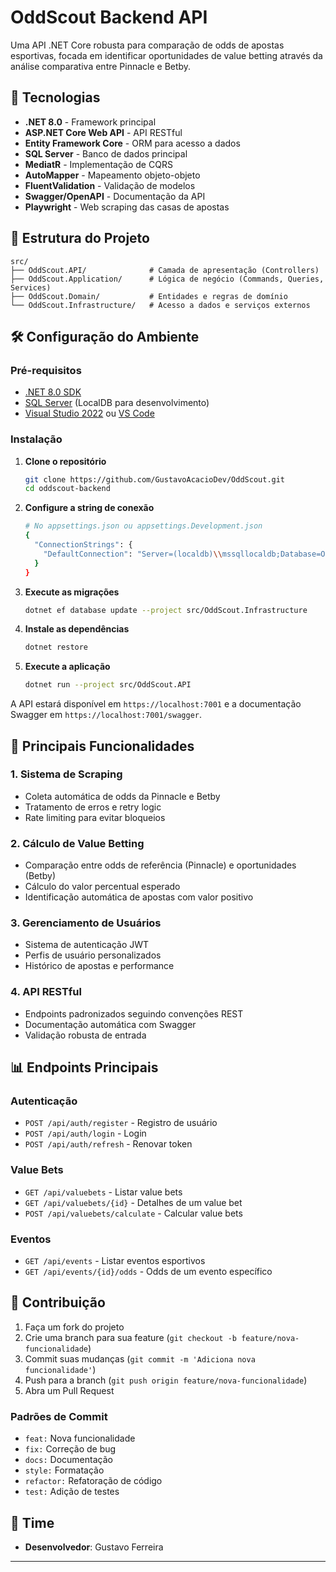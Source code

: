# OddScout Backend API

Uma API .NET Core robusta para comparação de odds de apostas esportivas, focada em identificar oportunidades de value betting através da análise comparativa entre Pinnacle e Betby.

## 🚀 Tecnologias

- **.NET 8.0** - Framework principal
- **ASP.NET Core Web API** - API RESTful
- **Entity Framework Core** - ORM para acesso a dados
- **SQL Server** - Banco de dados principal
- **MediatR** - Implementação de CQRS
- **AutoMapper** - Mapeamento objeto-objeto
- **FluentValidation** - Validação de modelos
- **Swagger/OpenAPI** - Documentação da API
- **Playwright** - Web scraping das casas de apostas

## 📁 Estrutura do Projeto

```
src/
├── OddScout.API/              # Camada de apresentação (Controllers)
├── OddScout.Application/      # Lógica de negócio (Commands, Queries, Services)
├── OddScout.Domain/           # Entidades e regras de domínio
└── OddScout.Infrastructure/   # Acesso a dados e serviços externos
```

## 🛠️ Configuração do Ambiente

### Pré-requisitos

- [.NET 8.0 SDK](https://dotnet.microsoft.com/download/dotnet/8.0)
- [SQL Server](https://www.microsoft.com/sql-server) (LocalDB para desenvolvimento)
- [Visual Studio 2022](https://visualstudio.microsoft.com/) ou [VS Code](https://code.visualstudio.com/)

### Instalação

1. **Clone o repositório**
   ```bash
   git clone https://github.com/GustavoAcacioDev/OddScout.git
   cd oddscout-backend
   ```

2. **Configure a string de conexão**
   ```bash
   # No appsettings.json ou appsettings.Development.json
   {
     "ConnectionStrings": {
       "DefaultConnection": "Server=(localdb)\\mssqllocaldb;Database=OddScoutDb;Trusted_Connection=true;"
     }
   }
   ```

3. **Execute as migrações**
   ```bash
   dotnet ef database update --project src/OddScout.Infrastructure
   ```

4. **Instale as dependências**
   ```bash
   dotnet restore
   ```

5. **Execute a aplicação**
   ```bash
   dotnet run --project src/OddScout.API
   ```

A API estará disponível em `https://localhost:7001` e a documentação Swagger em `https://localhost:7001/swagger`.

## 🔧 Principais Funcionalidades

### 1. Sistema de Scraping
- Coleta automática de odds da Pinnacle e Betby
- Tratamento de erros e retry logic
- Rate limiting para evitar bloqueios

### 2. Cálculo de Value Betting
- Comparação entre odds de referência (Pinnacle) e oportunidades (Betby)
- Cálculo do valor percentual esperado
- Identificação automática de apostas com valor positivo

### 3. Gerenciamento de Usuários
- Sistema de autenticação JWT
- Perfis de usuário personalizados
- Histórico de apostas e performance

### 4. API RESTful
- Endpoints padronizados seguindo convenções REST
- Documentação automática com Swagger
- Validação robusta de entrada

## 📊 Endpoints Principais

### Autenticação
- `POST /api/auth/register` - Registro de usuário
- `POST /api/auth/login` - Login
- `POST /api/auth/refresh` - Renovar token

### Value Bets
- `GET /api/valuebets` - Listar value bets
- `GET /api/valuebets/{id}` - Detalhes de um value bet
- `POST /api/valuebets/calculate` - Calcular value bets

### Eventos
- `GET /api/events` - Listar eventos esportivos
- `GET /api/events/{id}/odds` - Odds de um evento específico

## 🤝 Contribuição

1. Faça um fork do projeto
2. Crie uma branch para sua feature (`git checkout -b feature/nova-funcionalidade`)
3. Commit suas mudanças (`git commit -m 'Adiciona nova funcionalidade'`)
4. Push para a branch (`git push origin feature/nova-funcionalidade`)
5. Abra um Pull Request

### Padrões de Commit
- `feat:` Nova funcionalidade
- `fix:` Correção de bug
- `docs:` Documentação
- `style:` Formatação
- `refactor:` Refatoração de código
- `test:` Adição de testes


## 👥 Time

- **Desenvolvedor**: Gustavo Ferreira

---
